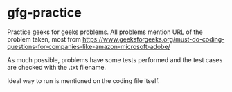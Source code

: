 # gfg-practice
Practice geeks for geeks problems.
All problems mention URL of the problem taken, most from 
  https://www.geeksforgeeks.org/must-do-coding-questions-for-companies-like-amazon-microsoft-adobe/
  
As much possible, problems have some tests performed and the test cases are checked with the <problem-name>.txt filename.

Ideal way to run is mentioned on the coding file itself.
